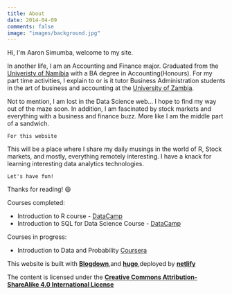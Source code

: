 ```yaml
---
title: About
date: 2014-04-09
comments: false
image: "images/background.jpg"
---
```

Hi, I'm Aaron Simumba, welcome to my site.


In another life, I am an Accounting and Finance major. Graduated from the [Univeristy of Namibia](http://unam.edu.na/) with a BA degree in Accounting(Honours). For my part time activities, I explain to or is it tutor Business Administration students in the art of business and accounting at the [University of Zambia](https://www.unza.zm/).

Not to mention, I am lost in the Data Science web... I hope to find my way out of the maze soon. In addition, I am fascinated by stock markets and everything with a business and finance buzz. More like I am the middle part of a sandwich.

`For this website`

This will be a place where I share my daily musings in the world of R, Stock markets, and mostly, everything remotely interesting. I have a knack for learning interesting data analytics technologies.

`Let's have fun!`

Thanks for reading! :smile:


Courses completed:
- Introduction to R course - [DataCamp](https://www.datacamp.com/statement-of-accomplishment/course/284ca241bbb76f34add2d7c8a7ad4d4a8167d7f2)
- Introduction to SQL for Data Science Course - [DataCamp](https://www.datacamp.com/statement-of-accomplishment/course/9c58b5ae8c2e5918dbee19f70e9bf797686b9ddd)

Courses in progress:
- Introduction to Data and Probability [Coursera](https://www.coursera.org/learn/probability-intro?authMode=login)



This website is built with [**Blogdown**](https://github.com/rstudio/blogdown),and [**hugo**](https://gohugo.io/),deployed by [**netlify**](https://www.netlify.com/)

The content is licensed under the [**Creative Commons Attribution-ShareAlike 4.0 International License**](https://creativecommons.org/licenses/by-sa/4.0/)
